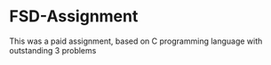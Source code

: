 # FSD-Assignment
This was a paid assignment, based on C programming language with outstanding 3 problems
